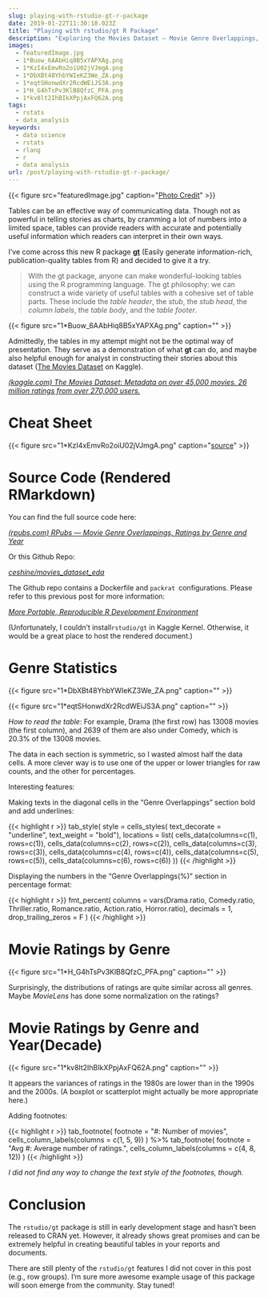 ```yaml
---
slug: playing-with-rstudio-gt-r-package
date: 2019-01-22T11:30:18.023Z
title: "Playing with rstudio/gt R Package"
description: "Exploring the Movies Dataset — Movie Genre Overlappings, Ratings by Genre and Year"
images:
  - featuredImage.jpg
  - 1*Buow_6AAbHiq8B5xYAPXAg.png
  - 1*KzI4xEmvRo2oiU02jVJmgA.png
  - 1*DbXBt48YhbYWIeKZ3We_ZA.png
  - 1*eqtSHonwdXr2RcdWEiJS3A.png
  - 1*H_G4hTsPv3KlB8QfzC_PFA.png
  - 1*kv8lt2IhBIkXPpjAxFQ62A.png
tags:
  - rstats
  - data_analysis
keywords:
  - data science
  - rstats
  - rlang
  - r
  - data analysis
url: /post/playing-with-rstudio-gt-r-package/
---
```


{{< figure src="featuredImage.jpg" caption="[Photo Credit](https://unsplash.com/photos/vl0PnsiitxY)" >}}

Tables can be an effective way of communicating data. Though not as powerful in telling stories as charts, by cramming a lot of numbers into a limited space, tables can provide readers with accurate and potentially useful information which readers can interpret in their own ways.

I’ve come across this new R package **[gt](https://github.com/rstudio/gt)** (Easily generate information-rich, publication-quality tables from R) and decided to give it a try.

> With the gt package, anyone can make wonderful-looking tables using the R programming language. The gt philosophy: we can construct a wide variety of useful tables with a cohesive set of table parts. These include the *table header*, the *stub*, the *stub head*, the *column labels*, the *table body*, and the *table footer*.

{{< figure src="1*Buow_6AAbHiq8B5xYAPXAg.png" caption="" >}}

Admittedly, the tables in my attempt might not be the optimal way of presentation. They serve as a demonstration of what **gt** can do, and maybe also helpful enough for analyst in constructing their stories about this dataset ([The Movies Dataset](https://www.kaggle.com/rounakbanik/the-movies-dataset) on Kaggle).

[*(kaggle.com) The Movies Dataset*: *Metadata on over 45,000 movies. 26 million ratings from over 270,000 users.*](https://www.kaggle.com/rounakbanik/the-movies-dataset)

# Cheat Sheet

{{< figure src="1*KzI4xEmvRo2oiU02jVJmgA.png" caption="[source](https://raw.githubusercontent.com/rstudio/gt/master/man/figures/gt_functions.svg?sanitize=true)" >}}

# Source Code (Rendered RMarkdown)

You can find the full source code here:

[*(rpubs.com) RPubs — Movie Genre Overlappings, Ratings by Genre and Year*](https://rpubs.com/ceshine/movies_dataset_gt_experiment)

Or this Github Repo:

[*ceshine/movies_dataset_eda*](https://github.com/ceshine/movies_dataset_eda)

The Github repo contains a Dockerfile and `packrat `configurations. Please refer to this previous post for more information:

[*More Portable, Reproducible R Development Environment*](/post/more-portable-reproducible-r-development-environment/)

(Unfortunately, I couldn’t install`rstudio/gt` in Kaggle Kernel. Otherwise, it would be a great place to host the rendered document.)

# Genre Statistics

{{< figure src="1*DbXBt48YhbYWIeKZ3We_ZA.png" caption="" >}}

{{< figure src="1*eqtSHonwdXr2RcdWEiJS3A.png" caption="" >}}

*How to read the table*: For example, Drama (the first row) has 13008 movies (the first column), and 2639 of them are also under Comedy, which is 20.3% of the 13008 movies.

The data in each section is symmetric, so I wasted almost half the data cells. A more clever way is to use one of the upper or lower triangles for raw counts, and the other for percentages.

Interesting features:

Making texts in the diagonal cells in the “Genre Overlappings” section bold and add underlines:

{{< highlight r >}}
tab_style(
    style = cells_styles(
      text_decorate = "underline",
      text_weight = "bold"),
    locations = list(
        cells_data(columns=c(1), rows=c(1)),
        cells_data(columns=c(2), rows=c(2)),
        cells_data(columns=c(3), rows=c(3)),
        cells_data(columns=c(4), rows=c(4)),
        cells_data(columns=c(5), rows=c(5)),
        cells_data(columns=c(6), rows=c(6))
    ))
{{< /highlight >}}


Displaying the numbers in the “Genre Overlappings(%)” section in percentage format:

{{< highlight r >}}
fmt_percent(
    columns = vars(Drama.ratio, Comedy.ratio, Thriller.ratio,
                   Romance.ratio, Action.ratio, Horror.ratio),
    decimals = 1,
    drop_trailing_zeros = F
  )
{{< /highlight >}}

# Movie Ratings by Genre

{{< figure src="1*H_G4hTsPv3KlB8QfzC_PFA.png" caption="" >}}

Surprisingly, the distributions of ratings are quite similar across all genres. Maybe *MovieLens* has done some normalization on the ratings?

# Movie Ratings by Genre and Year(Decade)

{{< figure src="1*kv8lt2IhBIkXPpjAxFQ62A.png" caption="" >}}

It appears the variances of ratings in the 1980s are lower than in the 1990s and the 2000s. (A boxplot or scatterplot might actually be more appropriate here.)

Adding footnotes:

{{< highlight r >}}
tab_footnote(
  footnote = "#: Number of movies",
  cells_column_labels(columns = c(1, 5, 9))
) %>%
tab_footnote(
  footnote = "Avg #: Average number of ratings.",
  cells_column_labels(columns = c(4, 8, 12))
)
{{< /highlight >}}


*I did not find any way to change the text style of the footnotes, though.*

# Conclusion

The `rstudio/gt` package is still in early development stage and hasn’t been released to CRAN yet. However, it already shows great promises and can be extremely helpful in creating beautiful tables in your reports and documents.

There are still plenty of the `rstudio/gt` features I did not cover in this post (e.g., row groups). I’m sure more awesome example usage of this package will soon emerge from the community. Stay tuned!